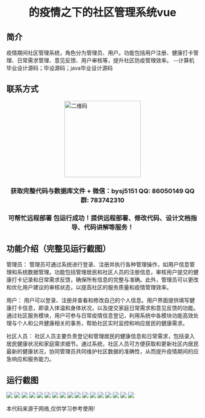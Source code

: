 <p><h1 align="center">的疫情之下的社区管理系统vue</h1></p>

## 简介
疫情期间社区管理系统，角色分为管理员、用户。功能包括用户注册、健康打卡管理、日常需求管理、意见反馈、用户审核等，提升社区防疫管理效率。    --计算机毕业设计源码；毕设源码；java毕业设计源码


## 联系方式
<img src="https://bs-1329754181.cos.ap-shanghai.myqcloud.com/wx.jpg" alt="二维码" style="display: block; margin: 0 auto;" width="200px">
<p><h3 align="center">获取完整代码与数据库文件 + 微信：bysj5151 QQ: 86050149 QQ群: 783742310</h3></p>
<p><h3 align="center">可帮忙远程部署 包运行成功！提供远程部署、修改代码、设计文档指导、代码讲解等服务！</h3></p>

## 功能介绍（完整见运行截图）
管理员： 管理员可通过系统进行登录、注册并执行各种管理操作，如用户信息管理和系统数据管理。功能包括管理居民和社区人员的注册信息，审核用户提交的健康打卡记录和日常需求反馈，确保所有信息的完整与准确。此外，管理员可以更改和优化用户建议的审核状态，以提高社区的服务质量和疫情管理效率。

用户： 用户可以登录、注册并查看和修改自己的个人信息。用户界面提供填写健康打卡信息，即录入体温和身体状况，以及提交家庭日常需求和意见反馈的功能。通过社区服务模块，用户可参与日常疫情信息登记，利用系统中各模块功能高效处理与个人和公共健康相关的事务，帮助社区实时监控和响应居民的健康需求。

社区人员： 社区人员主要负责登记和管理居民的健康信息和日常需求，包括录入居民健康状况和家庭需求细节。通过系统，社区人员可方便获取和更新社区内居民最新的健康状况，协同管理员共同维护社区数据的准确性，从而提升疫情期间的应急响应和服务能力。


## 运行截图
![](https://bs-1329754181.cos.ap-shanghai.myqcloud.com/ssm/EpidemicCommunityManagementSystem/img/001.jpg)
![](https://bs-1329754181.cos.ap-shanghai.myqcloud.com/ssm/EpidemicCommunityManagementSystem/img/002.jpg)
![](https://bs-1329754181.cos.ap-shanghai.myqcloud.com/ssm/EpidemicCommunityManagementSystem/img/003.jpg)
![](https://bs-1329754181.cos.ap-shanghai.myqcloud.com/ssm/EpidemicCommunityManagementSystem/img/004.jpg)
![](https://bs-1329754181.cos.ap-shanghai.myqcloud.com/ssm/EpidemicCommunityManagementSystem/img/005.jpg)
![](https://bs-1329754181.cos.ap-shanghai.myqcloud.com/ssm/EpidemicCommunityManagementSystem/img/006.jpg)
![](https://bs-1329754181.cos.ap-shanghai.myqcloud.com/ssm/EpidemicCommunityManagementSystem/img/007.jpg)
![](https://bs-1329754181.cos.ap-shanghai.myqcloud.com/ssm/EpidemicCommunityManagementSystem/img/008.jpg)
![](https://bs-1329754181.cos.ap-shanghai.myqcloud.com/ssm/EpidemicCommunityManagementSystem/img/009.jpg)
![](https://bs-1329754181.cos.ap-shanghai.myqcloud.com/ssm/EpidemicCommunityManagementSystem/img/010.jpg)
![](https://bs-1329754181.cos.ap-shanghai.myqcloud.com/ssm/EpidemicCommunityManagementSystem/img/011.jpg)
![](https://bs-1329754181.cos.ap-shanghai.myqcloud.com/ssm/EpidemicCommunityManagementSystem/img/012.jpg)
![](https://bs-1329754181.cos.ap-shanghai.myqcloud.com/ssm/EpidemicCommunityManagementSystem/img/013.jpg)
![](https://bs-1329754181.cos.ap-shanghai.myqcloud.com/ssm/EpidemicCommunityManagementSystem/img/014.jpg)
![](https://bs-1329754181.cos.ap-shanghai.myqcloud.com/ssm/EpidemicCommunityManagementSystem/img/015.jpg)
![](https://bs-1329754181.cos.ap-shanghai.myqcloud.com/ssm/EpidemicCommunityManagementSystem/img/016.jpg)
![](https://bs-1329754181.cos.ap-shanghai.myqcloud.com/ssm/EpidemicCommunityManagementSystem/img/017.jpg)

<p>本代码来源于网络,仅供学习参考使用!</p>
